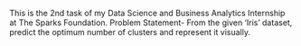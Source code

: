 This is the 2nd task of my Data Science and Business Analytics Internship at The Sparks Foundation.
Problem Statement- From the given ‘Iris’ dataset, predict the optimum number of clusters and represent it visually.
